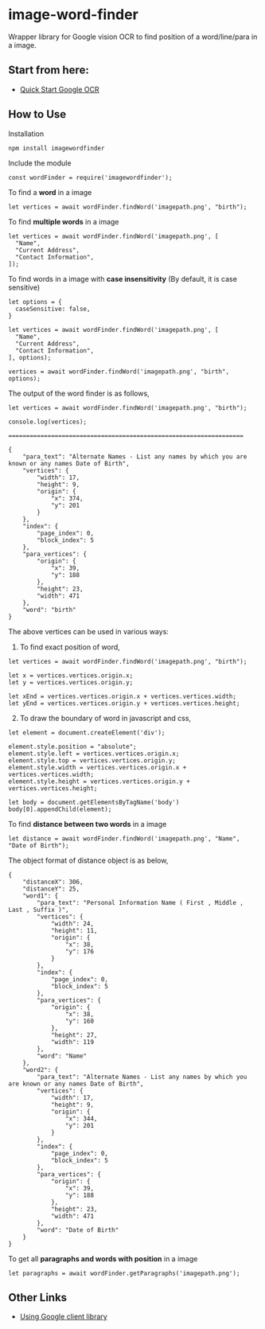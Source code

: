 # image-word-finder
Wrapper library for Google vision OCR to find position of a word/line/para in a image.


## Start from here:
* [Quick Start Google OCR][quick_start]

## How to Use

Installation

```
npm install imagewordfinder
```

Include the module

```
const wordFinder = require('imagewordfinder');
```

To find a **word** in a image
```
let vertices = await wordFinder.findWord('imagepath.png', "birth");
```

To find **multiple words** in a image
```
let vertices = await wordFinder.findWord('imagepath.png', [
  "Name",
  "Current Address",
  "Contact Information",
]);
```

To find words in a image with **case insensitivity** (By default, it is case sensitive)
```
let options = {
  caseSensitive: false,
}

let vertices = await wordFinder.findWord('imagepath.png', [
  "Name",
  "Current Address",
  "Contact Information",
], options);

vertices = await wordFinder.findWord('imagepath.png', "birth", options);

```

The output of the word finder is as follows,

```
let vertices = await wordFinder.findWord('imagepath.png', "birth");

console.log(vertices);

==================================================================

{
	"para_text": "Alternate Names - List any names by which you are known or any names Date of Birth",
	"vertices": {
		"width": 17,
		"height": 9,
		"origin": {
			"x": 374,
			"y": 201
		}
	},
	"index": {
		"page_index": 0,
		"block_index": 5
	},
	"para_vertices": {
		"origin": {
			"x": 39,
			"y": 188
		},
		"height": 23,
		"width": 471
	},
	"word": "birth"
}

```


The above vertices can be used in various ways:

1. To find exact position of word,
```
let vertices = await wordFinder.findWord('imagepath.png', "birth");

let x = vertices.vertices.origin.x;
let y = vertices.vertices.origin.y;

let xEnd = vertices.vertices.origin.x + vertices.vertices.width;
let yEnd = vertices.vertices.origin.y + vertices.vertices.height;

```

2. To draw the boundary of word in javascript and css,
```
let element = document.createElement('div');

element.style.position = "absolute";
element.style.left = vertices.vertices.origin.x;
element.style.top = vertices.vertices.origin.y;
element.style.width = vertices.vertices.origin.x + vertices.vertices.width;
element.style.height = vertices.vertices.origin.y + vertices.vertices.height;

let body = document.getElementsByTagName('body')
body[0].appendChild(element);

```


To find **distance between two words** in a image
```
let distance = await wordFinder.findWord('imagepath.png', "Name", "Date of Birth");
```

The object format of distance object is as below,
```
{
	"distanceX": 306,
	"distanceY": 25,
	"word1": {
		"para_text": "Personal Information Name ( First , Middle , Last , Suffix )",
		"vertices": {
			"width": 24,
			"height": 11,
			"origin": {
				"x": 38,
				"y": 176
			}
		},
		"index": {
			"page_index": 0,
			"block_index": 5
		},
		"para_vertices": {
			"origin": {
				"x": 38,
				"y": 160
			},
			"height": 27,
			"width": 119
		},
		"word": "Name"
	},
	"word2": {
		"para_text": "Alternate Names - List any names by which you are known or any names Date of Birth",
		"vertices": {
			"width": 17,
			"height": 9,
			"origin": {
				"x": 344,
				"y": 201
			}
		},
		"index": {
			"page_index": 0,
			"block_index": 5
		},
		"para_vertices": {
			"origin": {
				"x": 39,
				"y": 188
			},
			"height": 23,
			"width": 471
		},
		"word": "Date of Birth"
	}
}
```

To get all **paragraphs and words with position** in a image
```
let paragraphs = await wordFinder.getParagraphs('imagepath.png');
```

## Other Links

* [Using Google client library][client_library]

[quick_start]: https://cloud.google.com/vision/docs/quickstart-client-libraries
[client_library]: https://cloud.google.com/vision/docs/detecting-fulltext#vision-document-text-detection-nodejs
